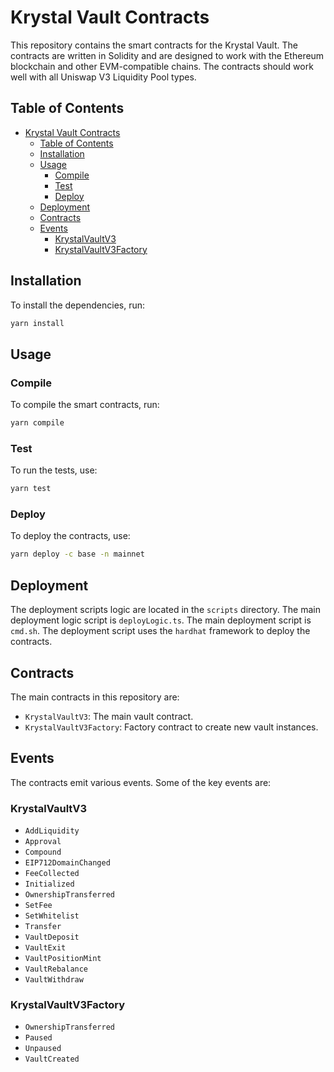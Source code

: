 # Krystal Vault Contracts

This repository contains the smart contracts for the Krystal Vault. The contracts are written in Solidity and are
designed to work with the Ethereum blockchain and other EVM-compatible chains. The contracts should work well with all
Uniswap V3 Liquidity Pool types.

## Table of Contents

- [Krystal Vault Contracts](#krystal-vault-contracts)
  - [Table of Contents](#table-of-contents)
  - [Installation](#installation)
  - [Usage](#usage)
    - [Compile](#compile)
    - [Test](#test)
    - [Deploy](#deploy)
  - [Deployment](#deployment)
  - [Contracts](#contracts)
  - [Events](#events)
    - [KrystalVaultV3](#krystalvaultv3)
    - [KrystalVaultV3Factory](#krystalvaultv3factory)

## Installation

To install the dependencies, run:

```sh
yarn install
```

## Usage

### Compile

To compile the smart contracts, run:

```sh
yarn compile
```

### Test

To run the tests, use:

```sh
yarn test
```

### Deploy

To deploy the contracts, use:

```sh
yarn deploy -c base -n mainnet
```

## Deployment

The deployment scripts logic are located in the `scripts` directory. The main deployment logic script is
`deployLogic.ts`. The main deployment script is `cmd.sh`. The deployment script uses the `hardhat` framework to deploy
the contracts.

## Contracts

The main contracts in this repository are:

- `KrystalVaultV3`: The main vault contract.
- `KrystalVaultV3Factory`: Factory contract to create new vault instances.

## Events

The contracts emit various events. Some of the key events are:

### KrystalVaultV3

- `AddLiquidity`
- `Approval`
- `Compound`
- `EIP712DomainChanged`
- `FeeCollected`
- `Initialized`
- `OwnershipTransferred`
- `SetFee`
- `SetWhitelist`
- `Transfer`
- `VaultDeposit`
- `VaultExit`
- `VaultPositionMint`
- `VaultRebalance`
- `VaultWithdraw`

### KrystalVaultV3Factory

- `OwnershipTransferred`
- `Paused`
- `Unpaused`
- `VaultCreated`
